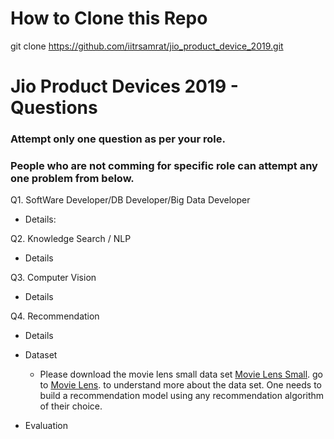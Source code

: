 # How to Clone this Repo

git clone https://github.com/iitrsamrat/jio_product_device_2019.git


# Jio Product Devices 2019 - Questions

### Attempt only one question as per your role. 

### People who are not comming for specific role can attempt any one problem from below.

Q1. SoftWare Developer/DB Developer/Big Data Developer
  - Details:

Q2. Knowledge Search / NLP
  - Details
  
Q3. Computer Vision
  - Details

Q4. Recommendation
  - Details
  - Dataset
      - Please download the movie lens small data set [Movie Lens Small](http://files.grouplens.org/datasets/movielens/ml-latest-small.zip).
      go to [Movie Lens](https://grouplens.org/datasets/movielens/). to understand more about the data set.
    One needs to build a recommendation model using any recommendation algorithm of their choice.
    
 - Evaluation 
 
    
